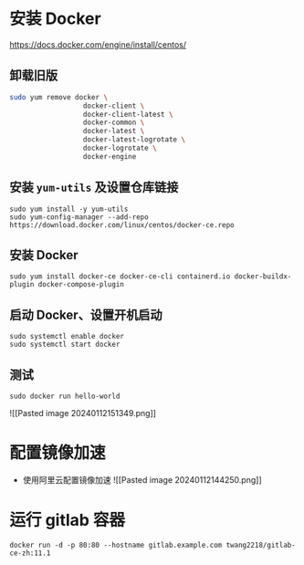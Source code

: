 # 安装 Docker
https://docs.docker.com/engine/install/centos/
## 卸载旧版
```bash
sudo yum remove docker \
                  docker-client \
                  docker-client-latest \
                  docker-common \
                  docker-latest \
                  docker-latest-logrotate \
                  docker-logrotate \
                  docker-engine
```
## 安装 `yum-utils` 及设置仓库链接
```shell
sudo yum install -y yum-utils
sudo yum-config-manager --add-repo https://download.docker.com/linux/centos/docker-ce.repo
```
## 安装 Docker
```shell
sudo yum install docker-ce docker-ce-cli containerd.io docker-buildx-plugin docker-compose-plugin
```
## 启动 Docker、设置开机启动
```shell
sudo systemctl enable docker
sudo systemctl start docker
```
## 测试
```shell
sudo docker run hello-world
```
![[Pasted image 20240112151349.png]]
# 配置镜像加速
- 使用阿里云配置镜像加速
![[Pasted image 20240112144250.png]]
# 运行 gitlab 容器
```shell
docker run -d -p 80:80 --hostname gitlab.example.com twang2218/gitlab-ce-zh:11.1
```